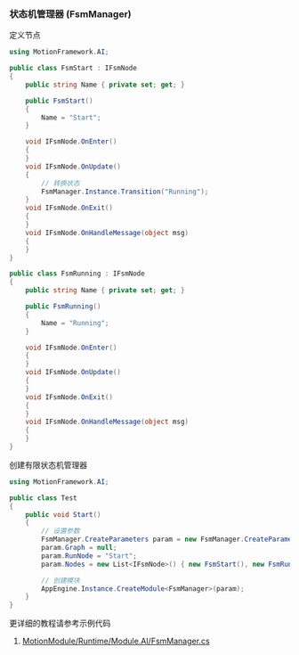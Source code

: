 ### 状态机管理器 (FsmManager)

定义节点
```C#
using MotionFramework.AI;

public class FsmStart : IFsmNode
{
	public string Name { private set; get; }

	public FsmStart()
	{
		Name = "Start";
	}

	void IFsmNode.OnEnter()
	{
	}
	void IFsmNode.OnUpdate()
	{
		// 转换状态
		FsmManager.Instance.Transition("Running");
	}
	void IFsmNode.OnExit()
	{
	}
	void IFsmNode.OnHandleMessage(object msg)
	{
	}
}

public class FsmRunning : IFsmNode
{
	public string Name { private set; get; }

	public FsmRunning()
	{
		Name = "Running";
	}

	void IFsmNode.OnEnter()
	{
	}
	void IFsmNode.OnUpdate()
	{
	}
	void IFsmNode.OnExit()
	{
	}
	void IFsmNode.OnHandleMessage(object msg)
	{
	}
}
```

创建有限状态机管理器
```C#
using MotionFramework.AI;

public class Test
{
	public void Start()
	{
		// 设置参数
		FsmManager.CreateParameters param = new FsmManager.CreateParameters();
		param.Graph = null;
		param.RunNode = "Start";
		param.Nodes = new List<IFsmNode>() { new FsmStart(), new FsmRunning() };

		// 创建模块
		AppEngine.Instance.CreateModule<FsmManager>(param);
	}
}
```

更详细的教程请参考示例代码
1. [MotionModule/Runtime/Module.AI/FsmManager.cs](https://github.com/gmhevinci/MotionFramework/blob/master/Assets/MotionFramework/MotionModule/Runtime/Module.AI/FsmManager.cs)